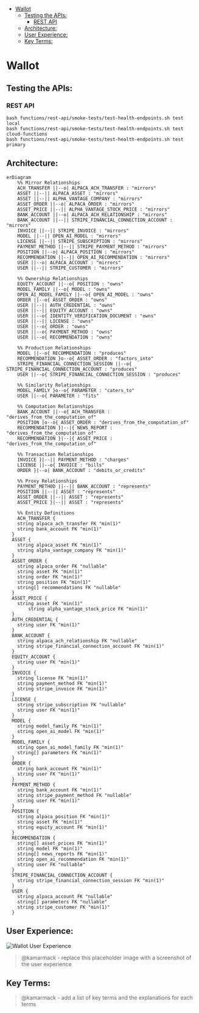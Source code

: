 <!-- START doctoc generated TOC please keep comment here to allow auto update -->
<!-- DON'T EDIT THIS SECTION, INSTEAD RE-RUN doctoc TO UPDATE -->

- [Wallot](#wallot)
  - [Testing the APIs:](#testing-the-apis)
    - [REST API](#rest-api)
  - [Architecture:](#architecture)
  - [User Experience:](#user-experience)
  - [Key Terms:](#key-terms)

<!-- END doctoc generated TOC please keep comment here to allow auto update -->

# Wallot

## Testing the APIs:

### REST API

```
bash functions/rest-api/smoke-tests/test-health-endpoints.sh test local
bash functions/rest-api/smoke-tests/test-health-endpoints.sh test cloud-functions
bash functions/rest-api/smoke-tests/test-health-endpoints.sh test primary
```

## Architecture:

```mermaid
erDiagram
	%% Mirror Relationships
	ACH_TRANSFER ||--o| ALPACA_ACH_TRANSFER : "mirrors"
	ASSET ||--|| ALPACA_ASSET : "mirrors"
	ASSET ||--|| ALPHA_VANTAGE_COMPANY : "mirrors"
	ASSET_ORDER ||--o| ALPACA_ORDER : "mirrors"
	ASSET_PRICE ||--|| ALPHA_VANTAGE_STOCK_PRICE : "mirrors"
	BANK_ACCOUNT ||--o| ALPACA_ACH_RELATIONSHIP : "mirrors"
	BANK_ACCOUNT ||--|| STRIPE_FINANCIAL_CONNECTION_ACCOUNT : "mirrors"
	INVOICE ||--|| STRIPE_INVOICE : "mirrors"
	MODEL ||--|| OPEN_AI_MODEL : "mirrors"
	LICENSE ||--|| STRIPE_SUBSCRIPTION : "mirrors"
	PAYMENT_METHOD ||--|| STRIPE_PAYMENT_METHOD : "mirrors"
	POSITION ||--o| ALPACA_POSITION : "mirrors"
	RECOMMENDATION ||--|| OPEN_AI_RECOMMENDATION : "mirrors"
	USER ||--o| ALPACA_ACCOUNT : "mirrors"
	USER ||--|| STRIPE_CUSTOMER : "mirrors"

	%% Ownership Relationships
	EQUITY_ACCOUNT ||--o{ POSITION : "owns"
	MODEL_FAMILY ||--o{ MODEL : "owns"
	OPEN_AI_MODEL_FAMILY ||--o{ OPEN_AI_MODEL : "owns"
	ORDER ||--o{ ASSET_ORDER : "owns"
	USER ||--|| AUTH_CREDENTIAL : "owns"
	USER ||--|| EQUITY_ACCOUNT : "owns"
	USER ||--o{ IDENTITY_VERIFICATION_DOCUMENT : "owns"
	USER ||--|| LICENSE : "owns"
	USER ||--o{ ORDER : "owns"
	USER ||--o{ PAYMENT_METHOD : "owns"
	USER ||--o{ RECOMMENDATION : "owns"

	%% Production Relationships
	MODEL ||--o{ RECOMMENDATION : "produces"
	RECOMMENDATION }o--o{ ASSET_ORDER : "factors_into"
	STRIPE_FINANCIAL_CONNECTION_SESSION ||--o{ STRIPE_FINANCIAL_CONNECTION_ACCOUNT : "produces"
	USER ||--o{ STRIPE_FINANCIAL_CONNECTION_SESSION : "produces"

	%% Similarity Relationships
	MODEL_FAMILY }o--o{ PARAMETER : "caters_to"
	USER ||--o{ PARAMETER : "fits"

	%% Computation Relationships
	BANK_ACCOUNT ||--o{ ACH_TRANSFER : "derives_from_the_computation_of"
	POSITION |o--o{ ASSET_ORDER : "derives_from_the_computation_of"
	RECOMMENDATION }|--|{ NEWS_REPORT : "derives_from_the_computation_of"
	RECOMMENDATION }|--|{ ASSET_PRICE : "derives_from_the_computation_of"

	%% Transaction Relationships
	INVOICE }|--|| PAYMENT_METHOD : "charges"
	LICENSE ||--o{ INVOICE : "bills"
	ORDER }|--o| BANK_ACCOUNT : "debits_or_credits"

	%% Proxy Relationships
	PAYMENT_METHOD ||--|| BANK_ACCOUNT : "represents"
	POSITION ||--|| ASSET : "represents"
	ASSET_ORDER ||--|| ASSET : "represents"
	ASSET_PRICE }|--|| ASSET : "represents"

	%% Entity Definitions
	ACH_TRANSFER {
    string alpaca_ach_transfer FK "min(1)"
    string bank_account FK "min(1)"
  }
  ASSET {
    string alpaca_asset FK "min(1)"
    string alpha_vantage_company FK "min(1)"
  }
  ASSET_ORDER {
    string alpaca_order FK "nullable"
    string asset FK "min(1)"
    string order FK "min(1)"
    string position FK "min(1)"
    string[] recommendations FK "nullable"
  }
  ASSET_PRICE {
    string asset FK "min(1)"
		string alpha_vantage_stock_price FK "min(1)"
  }
  AUTH_CREDENTIAL {
    string user FK "min(1)"
  }
  BANK_ACCOUNT {
    string alpaca_ach_relationship FK "nullable"
    string stripe_financial_connection_account FK "min(1)"
  }
  EQUITY_ACCOUNT {
    string user FK "min(1)"
  }
  INVOICE {
    string license FK "min(1)"
    string payment_method FK "min(1)"
    string stripe_invoice FK "min(1)"
  }
  LICENSE {
    string stripe_subscription FK "nullable"
    string user FK "min(1)"
  }
  MODEL {
    string model_family FK "min(1)"
    string open_ai_model FK "min(1)"
  }
  MODEL_FAMILY {
    string open_ai_model_family FK "min(1)"
    string[] parameters FK "min(1)"
  }
  ORDER {
    string bank_account FK "min(1)"
    string user FK "min(1)"
  }
  PAYMENT_METHOD {
    string bank_account FK "min(1)"
    string stripe_payment_method FK "nullable"
    string user FK "min(1)"
  }
  POSITION {
    string alpaca_position FK "min(1)"
    string asset FK "min(1)"
    string equity_account FK "min(1)"
  }
  RECOMMENDATION {
    string[] asset_prices FK "min(1)"
    string model FK "min(1)"
    string[] news_reports FK "min(1)"
    string open_ai_recommendation FK "min(1)"
    string user FK "nullable"
  }
  STRIPE_FINANCIAL_CONNECTION_ACCOUNT {
    string stripe_financial_connection_session FK "min(1)"
  }
  USER {
    string alpaca_account FK "nullable"
    string[] parameters FK "nullable"
    string stripe_customer FK "min(1)"
  }
```

## User Experience:

![Wallot User Experience](readme-media/wallot-user-experience.png)

> @kamarmack - replace this placeholder image with a screenshot of the user experience

## Key Terms:

> @kamarmack - add a list of key terms and the explanations for each terms

